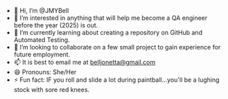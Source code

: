 - 👋 Hi, I’m @JMYBell
- 👀 I’m interested in anything that will help me become a QA engineer before the year (2025) is out.
- 🌱 I’m currently learning about creating a repository on GitHub and Automated Testing.
- 💞️ I’m looking to collaborate on a few small project to gain experience for future employment.
- 📫 It is best to email me at belljonetta@gmail.com
- 😄 Pronouns: She/Her
- ⚡ Fun fact: IF you roll and slide a lot during paintball...you'll be a lughing stock with sore red knees.

<!---
JMYBell/JMYBell is a ✨ special ✨ repository because its `README.md` (this file) appears on your GitHub profile.
You can click the Preview link to take a look at your changes.
--->

